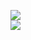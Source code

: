 [![](https://img.shields.io/badge/Made%20With-Github%20Spray-lightgrey.svg?style=for-the-badge&logo=github)](https://github.com/Annihil/github-spray#5834)  
[![](https://i.imgur.com/2DrTn0Z.gif)](https://github.com/Annihil/github-spray)